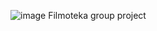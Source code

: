 ![image](https://user-images.githubusercontent.com/113370225/235690990-09e4d05a-29e5-4c28-88bc-d83c7cf510aa.png)
Filmoteka group project
